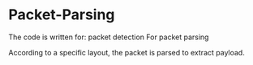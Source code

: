 # Packet-Parsing
The code is written for:
  packet detection
  For packet parsing

According to a specific layout, the packet is parsed to extract payload.
